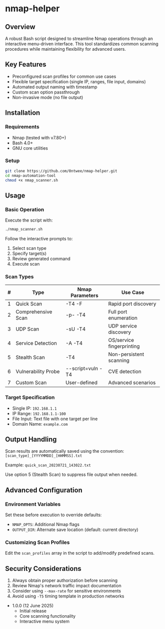 # nmap-helper

## Overview

A robust Bash script designed to streamline Nmap operations through an interactive menu-driven interface. This tool standardizes common scanning procedures while maintaining flexibility for advanced users.

## Key Features

- Preconfigured scan profiles for common use cases
- Flexible target specification (single IP, ranges, file input, domains)
- Automated output naming with timestamp
- Custom scan option passthrough
- Non-invasive mode (no file output)

## Installation

### Requirements
- Nmap (tested with v7.80+)
- Bash 4.0+
- GNU core utilities

### Setup
```bash
git clone https://github.com/0ntwee/nmap-helper.git
cd nmap-automation-tool
chmod +x nmap_scanner.sh
```

## Usage

### Basic Operation
Execute the script with:
```bash
./nmap_scanner.sh
```

Follow the interactive prompts to:
1. Select scan type
2. Specify target(s)
3. Review generated command
4. Execute scan

### Scan Types
| #  | Type                  | Nmap Parameters       | Use Case                     |
|----|-----------------------|-----------------------|------------------------------|
| 1  | Quick Scan            | -T4 -F                | Rapid port discovery         |
| 2  | Comprehensive Scan    | -p- -T4               | Full port enumeration        |
| 3  | UDP Scan              | -sU -T4               | UDP service discovery        |
| 4  | Service Detection     | -A -T4                | OS/service fingerprinting    |
| 5  | Stealth Scan          | -T4                   | Non-persistent scanning      |
| 6  | Vulnerability Probe   | --script=vuln -T4     | CVE detection                |
| 7  | Custom Scan           | User-defined          | Advanced scenarios           |

### Target Specification
- Single IP: `192.168.1.1`
- IP Range: `192.168.1.1-100`
- File Input: Text file with one target per line
- Domain Name: `example.com`

## Output Handling

Scan results are automatically saved using the convention:
`[scan_type]_[YYYYMMDD]_[HHMMSS].txt`

Example: `quick_scan_20230721_143022.txt`

Use option 5 (Stealth Scan) to suppress file output when needed.

## Advanced Configuration

### Environment Variables
Set these before execution to override defaults:

- `NMAP_OPTS`: Additional Nmap flags
- `OUTPUT_DIR`: Alternate save location (default: current directory)

### Customizing Scan Profiles
Edit the `scan_profiles` array in the script to add/modify predefined scans.

## Security Considerations

1. Always obtain proper authorization before scanning
2. Review Nmap's network traffic impact documentation
3. Consider using `--max-rate` for sensitive environments
4. Avoid using `-T5` timing template in production networks


- 1.0.0 (12 June 2025)
  - Initial release
  - Core scanning functionality
  - Interactive menu system

